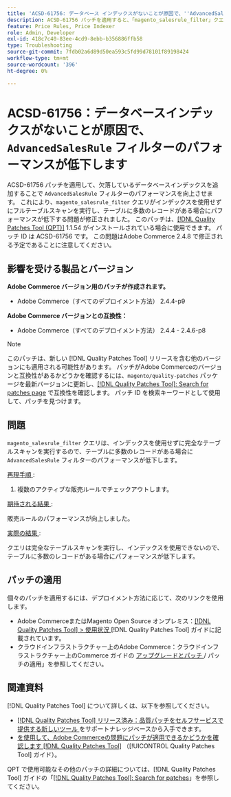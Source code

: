 ```yaml
---
title: 'ACSD-61756: データベース インデックスがないことが原因で、''AdvancedSalesRule'' フィルターのパフォーマンスが低下しています'
description: ACSD-61756 パッチを適用すると、「magento_salesrule_filter」クエリがインデックスを使用せずにフルテーブルスキャンを実行し、大量のレコードを処理する際のパフォーマンスの低下につながるAdobe Commerceの問題を修正できます。 このパッチにより、「AdvancedSalesRule」フィルターに欠落しているデータベースインデックスが追加され、パフォーマンスが向上します。
feature: Price Rules, Price Indexer
role: Admin, Developer
exl-id: 418c7c40-83ee-4cd9-8ebb-b356886ffb58
type: Troubleshooting
source-git-commit: 7fdb02a6d89d50ea593c5fd99d78101f89198424
workflow-type: tm+mt
source-wordcount: '396'
ht-degree: 0%

---
```


# ACSD-61756：データベースインデックスがないことが原因で、`AdvancedSalesRule` フィルターのパフォーマンスが低下します

ACSD-61756 パッチを適用して、欠落しているデータベースインデックスを追加することで `AdvancedSalesRule` フィルターのパフォーマンスを向上させます。 これにより、`magento_salesrule_filter` クエリがインデックスを使用せずにフルテーブルスキャンを実行し、テーブルに多数のレコードがある場合にパフォーマンスが低下する問題が修正されました。 このパッチは、[[!DNL Quality Patches Tool (QPT)]](https://experienceleague.adobe.com/en/docs/commerce-operations/tools/quality-patches-tool/quality-patches-tool-to-self-serve-quality-patches) 1.1.54 がインストールされている場合に使用できます。 パッチ ID は ACSD-61756 です。 この問題はAdobe Commerce 2.4.8 で修正される予定であることに注意してください。

## 影響を受ける製品とバージョン

**Adobe Commerce バージョン用のパッチが作成されます。**

* Adobe Commerce（すべてのデプロイメント方法） 2.4.4-p9

**Adobe Commerce バージョンとの互換性：**

* Adobe Commerce（すべてのデプロイメント方法） 2.4.4 - 2.4.6-p8

>[!NOTE]
>
>このパッチは、新しい [!DNL Quality Patches Tool] リリースを含む他のバージョンにも適用される可能性があります。 パッチがAdobe Commerceのバージョンと互換性があるかどうかを確認するには、`magento/quality-patches` パッケージを最新バージョンに更新し、[[!DNL Quality Patches Tool]: Search for patches page](https://experienceleague.adobe.com/tools/commerce-quality-patches/index.html) で互換性を確認します。 パッチ ID を検索キーワードとして使用して、パッチを見つけます。

## 問題

`magento_salesrule_filter` クエリは、インデックスを使用せずに完全なテーブルスキャンを実行するので、テーブルに多数のレコードがある場合に `AdvancedSalesRule` フィルターのパフォーマンスが低下します。

<u> 再現手順 </u>:

1. 複数のアクティブな販売ルールでチェックアウトします。

<u> 期待される結果 </u>:

販売ルールのパフォーマンスが向上しました。

<u> 実際の結果 </u>:

クエリは完全なテーブルスキャンを実行し、インデックスを使用できないので、テーブルに多数のレコードがある場合にパフォーマンスが低下します。

## パッチの適用

個々のパッチを適用するには、デプロイメント方法に応じて、次のリンクを使用します。

* Adobe CommerceまたはMagento Open Source オンプレミス：[[!DNL Quality Patches Tool] > 使用状況 ](/help/tools/quality-patches-tool/usage.md) [!DNL Quality Patches Tool] ガイドに記載されています。
* クラウドインフラストラクチャー上のAdobe Commerce：クラウドインフラストラクチャー上のCommerce ガイドの [ アップグレードとパッチ ](https://experienceleague.adobe.com/docs/commerce-cloud-service/user-guide/develop/upgrade/apply-patches.html)/ パッチの適用」を参照してください。

## 関連資料

[!DNL Quality Patches Tool] について詳しくは、以下を参照してください。

* [[!DNL Quality Patches Tool]  リリース済み：品質パッチをセルフサービスで提供する新しいツール ](https://experienceleague.adobe.com/en/docs/commerce-operations/tools/quality-patches-tool/quality-patches-tool-to-self-serve-quality-patches) をサポートナレッジベースから入手できます。
* [ を使用して、Adobe Commerceの問題にパッチが適用できるかどうかを確認します  [!DNL Quality Patches Tool]](/help/tools/quality-patches-tool/patches-available-in-qpt/check-patch-for-magento-issue-with-magento-quality-patches.md) （[!UICONTROL Quality Patches Tool] ガイド）。

QPT で使用可能なその他のパッチの詳細については、[!DNL Quality Patches Tool] ガイドの「[[!DNL Quality Patches Tool]: Search for patches](https://experienceleague.adobe.com/tools/commerce-quality-patches/index.html)」を参照してください。
